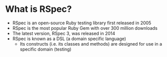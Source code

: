 # What is RSpec?

-   RSpec is an open-source Ruby testing library first released in 2005
-   RSpec is the most popular Ruby Gem with over 300 million downloads
-   The latest version, RSpec 3, was released in 2014
-   RSpec is known as a DSL (a domain specific language)
    -   Its constructs (i.e. its classes and methods) are designed for use in a specific domain (testing)
